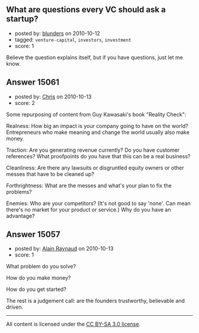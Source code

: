 ## What are questions every VC should ask a startup?

- posted by: [blunders](https://stackexchange.com/users/-1/4764-blunders) on 2010-10-12
- tagged: `venture-capital`, `investors`, `investment`
- score: 1

Believe the question explains itself, but if you have questions, just let me know.


## Answer 15061

- posted by: [Chris](https://stackexchange.com/users/-1/412-chris) on 2010-10-13
- score: 2

Some repurposing of content from Guy Kawasaki's book "Reality Check":

Realness: How big an impact is your company going to have on the world? Entrepreneurs who make meaning and change the world usually also make money.

Traction: Are you generating revenue currently? Do you have customer references? What proofpoints do you have that this can be a real business?

Cleanliness: Are there any lawsuits or disgruntled equity owners or other messes that have to be cleaned up? 

Forthrightness: What are the messes and what's your plan to fix the problems?

Enemies: Who are your competitors? (It's not good to say 'none'. Can mean there's no market for your product or service.) Why do you have an advantage?




## Answer 15057

- posted by: [Alain Raynaud](https://stackexchange.com/users/-1/502-alain-raynaud) on 2010-10-13
- score: 1

What problem do you solve?

How do you make money?

How do you get started?

The rest is a judgement call: are the founders trustworthy, believable and driven.



---

All content is licensed under the [CC BY-SA 3.0 license](https://creativecommons.org/licenses/by-sa/3.0/).
